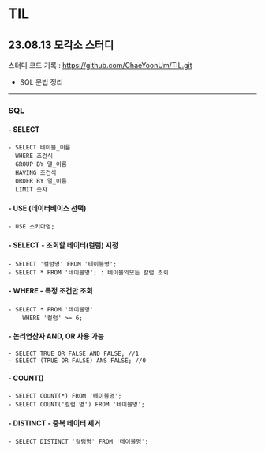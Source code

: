 # TIL

## 23.08.13 모각소 스터디
스터디 코드 기록 : https://github.com/ChaeYoonUm/TIL.git

- SQL 문법 정리

---

### SQL

#### - SELECT
    - SELECT 테이블_이름
      WHERE 조건식
      GROUP BY 열_이름
      HAVING 조건식
      ORDER BY 열_이름
      LIMIT 숫자 


#### - USE (데이터베이스 선택)
    - USE 스키마명;


#### - SELECT - 조회할 데이터(컬럼) 지정
    - SELECT '컬럼명' FROM '테이블명';
    - SELECT * FROM '테이블명'; : 테이블의모든 칼럼 조회 

#### - WHERE - 특정 조건만 조회
    - SELECT * FROM '테이블명'
        WHERE '컬럼' >= 6;  


#### - 논리연산자 AND, OR 사용 가능
    - SELECT TRUE OR FALSE AND FALSE; //1
    - SELECT (TRUE OR FALSE) ANS FALSE; //0

#### - COUNT()
    - SELECT COUNT(*) FROM '테이블명';
    - SELECT COUNT('컬럼 명') FROM '테이블명';

#### - DISTINCT - 중복 데이터 제거
    - SELECT DISTINCT '컬럼명' FROM '테이블명';
